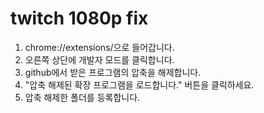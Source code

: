 
# twitch 1080p fix

1. chrome://extensions/으로 들어갑니다.
2. 오른쪽 상단에 개발자 모드를 클릭합니다.
3. github에서 받은 프로그램의 압축을 해제합니다.
4. "압축 해제된 확장 프로그램을 로드합니다." 버튼을 클릭하세요.
5. 압축 해제한 폴더를 등록합니다.
